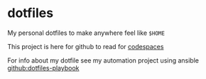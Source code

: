 # dotfiles
My personal dotfiles to make anywhere feel like `$HOME`

This project is here for github to read for [codespaces](https://github.blog/2020-05-06-new-from-satellite-2020-github-codespaces-github-discussions-securing-code-in-private-repositories-and-more/#codespaces)

For info about my dotfile see my automation project using ansible [github:dotfiles-playbook](https://github.com/ckr/dotfiles-playbook)
